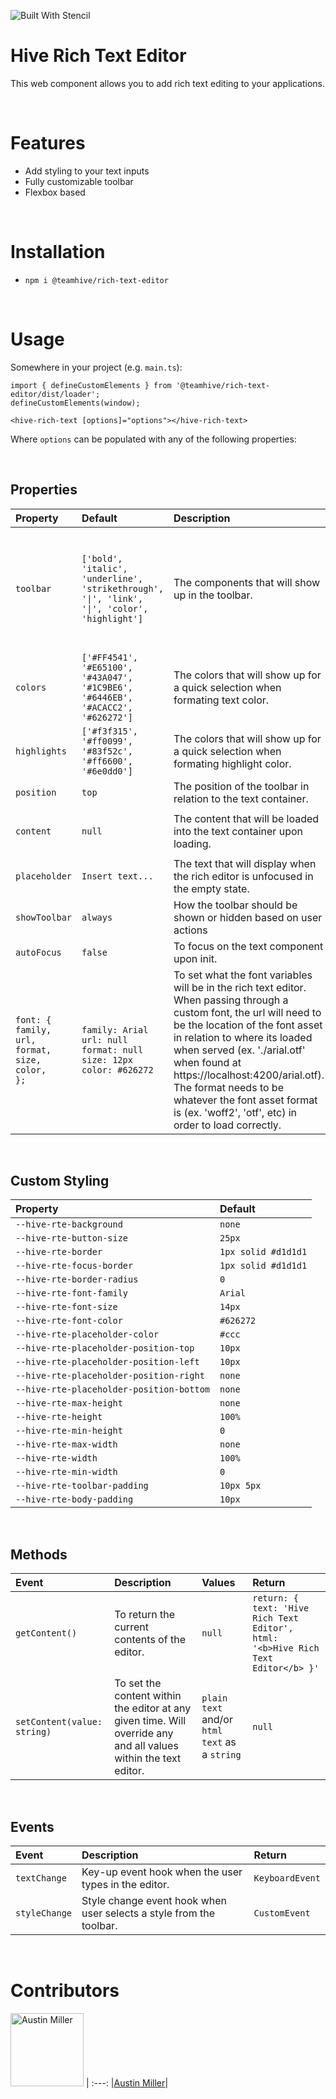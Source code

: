 ![Built With Stencil](https://img.shields.io/badge/-Built%20With%20Stencil-16161d.svg?logo=data%3Aimage%2Fsvg%2Bxml%3Bbase64%2CPD94bWwgdmVyc2lvbj0iMS4wIiBlbmNvZGluZz0idXRmLTgiPz4KPCEtLSBHZW5lcmF0b3I6IEFkb2JlIElsbHVzdHJhdG9yIDE5LjIuMSwgU1ZHIEV4cG9ydCBQbHVnLUluIC4gU1ZHIFZlcnNpb246IDYuMDAgQnVpbGQgMCkgIC0tPgo8c3ZnIHZlcnNpb249IjEuMSIgaWQ9IkxheWVyXzEiIHhtbG5zPSJodHRwOi8vd3d3LnczLm9yZy8yMDAwL3N2ZyIgeG1sbnM6eGxpbms9Imh0dHA6Ly93d3cudzMub3JnLzE5OTkveGxpbmsiIHg9IjBweCIgeT0iMHB4IgoJIHZpZXdCb3g9IjAgMCA1MTIgNTEyIiBzdHlsZT0iZW5hYmxlLWJhY2tncm91bmQ6bmV3IDAgMCA1MTIgNTEyOyIgeG1sOnNwYWNlPSJwcmVzZXJ2ZSI%2BCjxzdHlsZSB0eXBlPSJ0ZXh0L2NzcyI%2BCgkuc3Qwe2ZpbGw6I0ZGRkZGRjt9Cjwvc3R5bGU%2BCjxwYXRoIGNsYXNzPSJzdDAiIGQ9Ik00MjQuNywzNzMuOWMwLDM3LjYtNTUuMSw2OC42LTkyLjcsNjguNkgxODAuNGMtMzcuOSwwLTkyLjctMzAuNy05Mi43LTY4LjZ2LTMuNmgzMzYuOVYzNzMuOXoiLz4KPHBhdGggY2xhc3M9InN0MCIgZD0iTTQyNC43LDI5Mi4xSDE4MC40Yy0zNy42LDAtOTIuNy0zMS05Mi43LTY4LjZ2LTMuNkgzMzJjMzcuNiwwLDkyLjcsMzEsOTIuNyw2OC42VjI5Mi4xeiIvPgo8cGF0aCBjbGFzcz0ic3QwIiBkPSJNNDI0LjcsMTQxLjdIODcuN3YtMy42YzAtMzcuNiw1NC44LTY4LjYsOTIuNy02OC42SDMzMmMzNy45LDAsOTIuNywzMC43LDkyLjcsNjguNlYxNDEuN3oiLz4KPC9zdmc%2BCg%3D%3D&colorA=16161d&style=flat-square)

# Hive Rich Text Editor
This web component allows you to add rich text editing to your applications.

&nbsp;

# Features
- Add styling to your text inputs
- Fully customizable toolbar
- Flexbox based

&nbsp;

# Installation
- `npm i @teamhive/rich-text-editor`

&nbsp;

# Usage
Somewhere in your project (e.g. `main.ts`):
```
import { defineCustomElements } from '@teamhive/rich-text-editor/dist/loader';
defineCustomElements(window);
```

```
<hive-rich-text [options]="options"></hive-rich-text>
```

Where `options` can be populated with any of the following properties:

&nbsp;

## Properties
|Property|Default|Description|Values|
:---|:---|:---|:---
|`toolbar`|`['bold', 'italic', 'underline', 'strikethrough', '\|', 'link', '\|', 'color', 'highlight']`|The components that will show up in the toolbar.|`bold, italic, underline, strikethrough, link, color, highlight, undo, redo, superscript, subscript, orderedList, unorderedList, removeFormat, -, \|`|
|`colors`|`['#FF4541', '#E65100', '#43A047', '#1C9BE6', '#6446EB', '#ACACC2', '#626272']`|The colors that will show up for a quick selection when formating text color.|Any valid hex code|
|`highlights`|`['#f3f315', '#ff0099', '#83f52c', '#ff6600', '#6e0dd0']`|The colors that will show up for a quick selection when formating highlight color.|Any valid hex code|
|`position`|`top`|The position of the toolbar in relation to the text container.|`top` or `bottom`|
|`content`|`null`|The content that will be loaded into the text container upon loading.|`plain text` and/or `html text` as a `string`|
|`placeholder`|`Insert text...`|The text that will display when the rich editor is unfocused in the empty state.|`string`|
|`showToolbar`|`always`|How the toolbar should be shown or hidden based on user actions |`always`, `onHover`, or `onSelect`|
|`autoFocus`|`false`|To focus on the text component upon init.|`boolean`|
|`font: {`</br>`family,`</br>`url,`<br>`format,`<br>`size,`</br>`color,`</br>`};`| `family: Arial`</br>`url: null`<br>`format: null`<br>`size: 12px`</br>`color: #626272` | To set what the font variables will be in the rich text editor. When passing through a custom font, the url will need to be the location of the font asset in relation to where its loaded when served (ex. './arial.otf' when found at https://localhost:4200/arial.otf). The format needs to be whatever the font asset format is (ex. 'woff2', 'otf', etc) in order to load correctly. | `family: string`</br>`url: string`<br>`format: string`<br>`size: string`</br>`color: string`

&nbsp;

## Custom Styling
|Property|Default
:---|:---
|`--hive-rte-background`|`none`|
|`--hive-rte-button-size`|`25px`|
|`--hive-rte-border`|`1px solid #d1d1d1`|
|`--hive-rte-focus-border`|`1px solid #d1d1d1`|
|`--hive-rte-border-radius`|`0`|
|`--hive-rte-font-family`|`Arial`|
|`--hive-rte-font-size`|`14px`|
|`--hive-rte-font-color`|`#626272`|
|`--hive-rte-placeholder-color`|`#ccc`|
|`--hive-rte-placeholder-position-top`|`10px`|
|`--hive-rte-placeholder-position-left`|`10px`|
|`--hive-rte-placeholder-position-right`|`none`|
|`--hive-rte-placeholder-position-bottom`|`none`|
|`--hive-rte-max-height`|`none`|
|`--hive-rte-height`|`100%`|
|`--hive-rte-min-height`|`0`|
|`--hive-rte-max-width`|`none`|
|`--hive-rte-width`|`100%`|
|`--hive-rte-min-width`|`0`|
|`--hive-rte-toolbar-padding`|`10px 5px`|
|`--hive-rte-body-padding`|`10px`|

&nbsp;

## Methods
|Event|Description|Values|Return|
:---|:---|:---|:---
|`getContent()`|To return the current contents of the editor.|`null`|`return: { text: 'Hive Rich Text Editor', html: '<b>Hive Rich Text Editor</b> }'`
|`setContent(value: string)`|To set the content within the editor at any given time. Will override any and all values within the text editor.|`plain text` and/or `html text` as a `string`|`null`

&nbsp;

## Events
|Event|Description|Return|
:---|:---|:---
|`textChange`|Key-up event hook when the user types in the editor.|`KeyboardEvent`
|`styleChange`|Style change event hook when user selects a style from the toolbar.|`CustomEvent`

&nbsp;

# Contributors

[<img alt="Austin Miller" src="https://avatars2.githubusercontent.com/u/24658060?s=460&v=4" width="117">](https://github.com/mr-austinmiller) |
:---:
|[Austin Miller](https://github.com/mr-austinmiller)|
